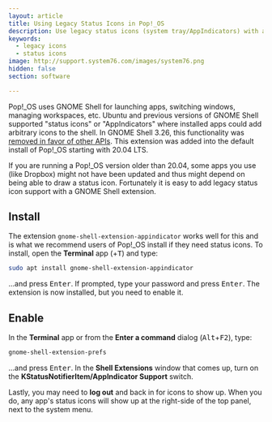 ```yaml
---
layout: article
title: Using Legacy Status Icons in Pop!_OS
description: Use legacy status icons (system tray/AppIndicators) with a GNOME extension
keywords:
  - legacy icons
  - status icons
image: http://support.system76.com/images/system76.png
hidden: false
section: software

---
```


Pop!\_OS uses GNOME Shell for launching apps, switching windows, managing workspaces, etc. Ubuntu and previous versions of GNOME Shell supported "status icons" or "AppIndicators" where installed apps could add arbitrary icons to the shell. In GNOME Shell 3.26, this functionality was [removed in favor of other APIs](https://blogs.gnome.org/aday/2017/08/31/status-icons-and-gnome/). This extension was added into the default install of Pop!_OS starting with 20.04 LTS.

If you are running a Pop!_OS version older than 20.04, some apps you use (like Dropbox) might not have been updated and thus might depend on being able to draw a status icon. Fortunately it is easy to add legacy status icon support with a GNOME Shell extension.

## Install

The extension `gnome-shell-extension-appindicator` works well for this and is what we recommend users of Pop!\_OS install if they need status icons. To install, open the **Terminal** app (<kbd><font-awesome-icon :icon="['fab', 'pop-os']"></font-awesome-icon></kbd>+<kbd>T</kbd>) and type:

```bash
sudo apt install gnome-shell-extension-appindicator
```

…and press <kbd>Enter</kbd>. If prompted, type your password and press <kbd>Enter</kbd>. The extension is now installed, but you need to enable it.

## Enable

In the **Terminal** app or from the **Enter a command** dialog (<kbd>Alt</kbd>+<kbd>F2</kbd>), type:

```bash
gnome-shell-extension-prefs
```

…and press <kbd>Enter</kbd>. In the **Shell Extensions** window that comes up, turn on the **KStatusNotifierItem/AppIndicator Support** switch.

Lastly, you may need to **log out** and back in for icons to show up. When you do, any app's status icons will show up at the right-side of the top panel, next to the system menu.
